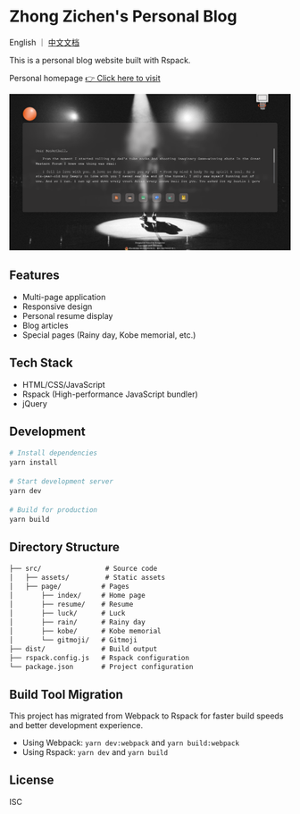# Zhong Zichen's Personal Blog

English ｜ [中文文档](./readme.cn.md)

This is a personal blog website built with Rspack.

Personal homepage [👉 Click here to visit](https://www.zzcyes.com)

<!-- ![Home page animation](./src/assets/resouce/home.gif) -->
![Home page preview](./src/assets/image/demo.jpg)

## Features

- Multi-page application
- Responsive design
- Personal resume display
- Blog articles
- Special pages (Rainy day, Kobe memorial, etc.)

## Tech Stack

- HTML/CSS/JavaScript
- Rspack (High-performance JavaScript bundler)
- jQuery

## Development

```bash
# Install dependencies
yarn install

# Start development server
yarn dev

# Build for production
yarn build
```

## Directory Structure

```
├── src/                # Source code
│   ├── assets/         # Static assets
│   ├── page/          # Pages
│       ├── index/     # Home page
│       ├── resume/    # Resume
│       ├── luck/      # Luck
│       ├── rain/      # Rainy day
│       ├── kobe/      # Kobe memorial
│       └── gitmoji/   # Gitmoji
├── dist/              # Build output
├── rspack.config.js   # Rspack configuration
└── package.json       # Project configuration
```

## Build Tool Migration

This project has migrated from Webpack to Rspack for faster build speeds and better development experience.

- Using Webpack: `yarn dev:webpack` and `yarn build:webpack`
- Using Rspack: `yarn dev` and `yarn build`

## License

ISC
